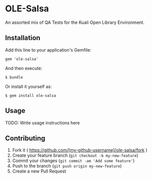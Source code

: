 # OLE-Salsa

An assorted mix of QA Tests for the Kuali Open Library Environment.

## Installation

Add this line to your application's Gemfile:

    gem 'ole-salsa'

And then execute:

    $ bundle

Or install it yourself as:

    $ gem install ole-salsa

## Usage

TODO: Write usage instructions here

## Contributing

1. Fork it ( https://github.com/[my-github-username]/ole-salsa/fork )
2. Create your feature branch (`git checkout -b my-new-feature`)
3. Commit your changes (`git commit -am 'Add some feature'`)
4. Push to the branch (`git push origin my-new-feature`)
5. Create a new Pull Request
